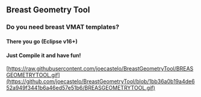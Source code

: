 ## Breast Geometry Tool

### Do you need breast VMAT templates? 

#### There you go  (Eclipse v16+)

#### Just Compile it and have fun! 

[https://raw.githubusercontent.com/joecastelo/BreastGeometryTool/BREASGEOMETRYTOOL.gif](https://github.com/joecastelo/BreastGeometryTool/blob/1bb36a0b19a4de652a949f3441b6a46ed57e51b6/BREASGEOMETRYTOOL.gif)
